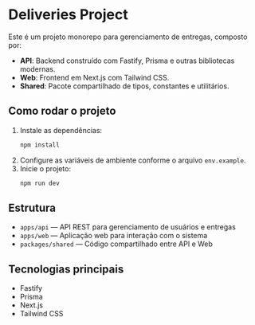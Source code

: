 # Deliveries Project

Este é um projeto monorepo para gerenciamento de entregas, composto por:

- **API**: Backend construído com Fastify, Prisma e outras bibliotecas modernas.
- **Web**: Frontend em Next.js com Tailwind CSS.
- **Shared**: Pacote compartilhado de tipos, constantes e utilitários.

## Como rodar o projeto

1. Instale as dependências:
   ```sh
   npm install
   ```
2. Configure as variáveis de ambiente conforme o arquivo `env.example`.
3. Inicie o projeto:
   ```sh
   npm run dev
   ```

## Estrutura

- `apps/api` — API REST para gerenciamento de usuários e entregas
- `apps/web` — Aplicação web para interação com o sistema
- `packages/shared` — Código compartilhado entre API e Web

## Tecnologias principais
- Fastify
- Prisma
- Next.js
- Tailwind CSS
